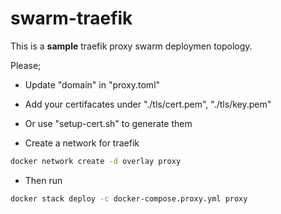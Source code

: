 # swarm-traefik

This is a **sample** traefik proxy swarm deploymen topology.

Please;
- Update "domain" in "proxy.toml"
- Add your certifacates under "./tls/cert.pem", "./tls/key.pem"
- Or use "setup-cert.sh" to generate them

- Create a network for traefik
```bash
docker network create -d overlay proxy
```
- Then run 
```bash
docker stack deploy -c docker-compose.proxy.yml proxy
``` 
